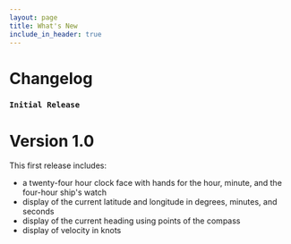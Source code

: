 ```yaml
---
layout: page
title: What's New
include_in_header: true
---
```


# Changelog

### `Initial Release`
# **Version 1.0**
This first release includes:
- a twenty-four hour clock face with hands for the hour, minute, and
  the four-hour ship's watch
- display of the current latitude and longitude in degrees, minutes, and seconds
- display of the current heading using points of the compass
- display of velocity in knots
